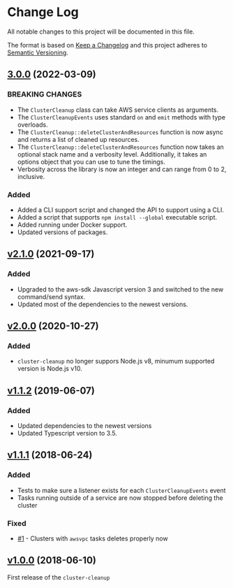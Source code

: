 # Change Log

All notable changes to this project will be documented in this file.

The format is based on [Keep a Changelog](http://keepachangelog.com/)
and this project adheres to [Semantic Versioning](http://semver.org/).

## [3.0.0](https://github.com/YashdalfTheGray/cluster-cleanup/tree/v3.0.0) (2022-03-09)

### BREAKING CHANGES

- The `ClusterCleanup` class can take AWS service clients as arguments.
- The `ClusterCleanupEvents` uses standard `on` and `emit` methods with type overloads.
- The `ClusterCleanup::deleteClusterAndResources` function is now async and returns a list of cleaned up resources.
- The `ClusterCleanup::deleteClusterAndResources` function now takes an optional stack name and a verbosity level. Additionally, it takes an options object that you can use to tune the timings.
- Verbosity across the library is now an integer and can range from 0 to 2, inclusive.

### Added

- Added a CLI support script and changed the API to support using a CLI.
- Added a script that supports `npm install --global` executable script.
- Added running under Docker support.
- Updated versions of packages.

## [v2.1.0](https://github.com/YashdalfTheGray/cluster-cleanup/tree/v2.1.0) (2021-09-17)

### Added

- Upgraded to the aws-sdk Javascript version 3 and switched to the new command/send syntax.
- Updated most of the dependencies to the newest versions.

## [v2.0.0](https://github.com/YashdalfTheGray/cluster-cleanup/tree/v2.0.0) (2020-10-27)

### Added

- `cluster-cleanup` no longer suppors Node.js v8, minumum supported version is Node.js v10.

## [v1.1.2](https://github.com/YashdalfTheGray/cluster-cleanup/tree/v1.1.2) (2019-06-07)

### Added

- Updated dependencies to the newest versions
- Updated Typescript version to 3.5.

## [v1.1.1](https://github.com/YashdalfTheGray/cluster-cleanup/tree/v1.1.1) (2018-06-24)

### Added

- Tests to make sure a listener exists for each `ClusterCleanupEvents` event
- Tasks running outside of a service are now stopped before deleting the cluster

### Fixed

- [#1](https://github.com/YashdalfTheGray/cluster-cleanup/issues/1) - Clusters with `awsvpc` tasks deletes properly now

## [v1.0.0](https://github.com/YashdalfTheGray/cluster-cleanup/tree/v1.0.0) (2018-06-10)

First release of the `cluster-cleanup`
